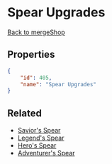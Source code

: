 # Spear Upgrades

<no description available>

[Back to mergeShop](../merge-shops.md)

## Properties

```json
{
    "id": 405,
    "name": "Spear Upgrades"
}
```

## Related

- [Savior's Spear](../items/21920-savior-s-spear.md)
- [Legend's Spear](../items/21919-legend-s-spear.md)
- [Hero's Spear](../items/21705-hero-s-spear.md)
- [Adventurer's Spear](../items/20389-adventurer-s-spear.md)

